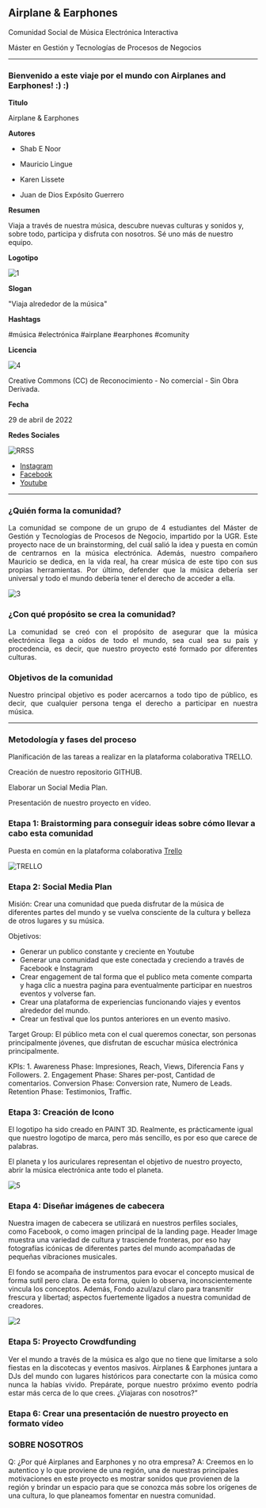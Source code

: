 ## Airplane & Earphones

Comunidad Social de Música Electrónica Interactiva

Máster en Gestión y Tecnologías de Procesos de Negocios

----

### Bienvenido a este viaje por el mundo con Airplanes and Earphones! :) :)



**Titulo** 

Airplane & Earphones


**Autores**

* Shab E Noor 

* Mauricio Lingue

* Karen Lissete

* Juan de Dios Expósito Guerrero


**Resumen** 

Viaja a través de nuestra música, descubre nuevas culturas y sonidos y, sobre todo, participa y disfruta con nosotros. Sé uno más de nuestro equipo.


**Logotipo** 

![1](https://user-images.githubusercontent.com/104380090/165584243-514de346-ddf6-4b92-b32b-3d7a09a18ccd.jpeg)


**Slogan**

"Viaja alrededor de la música"


**Hashtags** 

#música #electrónica #airplane #earphones #comunity


**Licencia**

![4](https://user-images.githubusercontent.com/104380090/165135836-a29b6801-a0a0-4d1b-91ba-c255546e276a.jpeg)

Creative Commons (CC) de Reconocimiento - No comercial - Sin Obra Derivada. 


**Fecha**

29 de abril de 2022


**Redes Sociales** 

![RRSS](https://user-images.githubusercontent.com/104380090/165781895-84eb090e-9ee9-4b0c-ae5f-9b50f05713d6.png)

* [Instagram](https://www.instagram.com/)
* [Facebook](https://www.facebook.com/) 
* [Youtube](https://www.youtube.com/) 
 

--- 

### ¿Quién forma la comunidad?

<p align = "justify">La comunidad se compone de un grupo de 4 estudiantes del Máster de Gestión y Tecnologías de Procesos de Negocio, impartido por la UGR. Este proyecto nace de un brainstorming, del cuál salió la idea y puesta en común de centrarnos en la música electrónica. Además, nuestro compañero Mauricio se dedica, en la vida real, ha crear música de este tipo con sus propias herramientas. Por último, defender que la música debería ser universal y todo el mundo debería tener el derecho de acceder a ella.</p>


![3](https://user-images.githubusercontent.com/104380090/165135842-c95ffd5a-697b-43a0-bf3b-b9a21b798340.jpeg)


### ¿Con qué propósito se crea la comunidad?

<p align = "justify">La comunidad se creó con el propósito de asegurar que la música electrónica llega a oídos de todo el mundo, sea cual sea su país y procedencia, es decir, que nuestro proyecto esté formado por diferentes culturas.</p>


### Objetivos de la comunidad

<p align = "justify">Nuestro principal objetivo es poder acercarnos a todo tipo de público, es decir, que cualquier persona tenga el derecho a participar en nuestra música.</p>

--- 

### Metodología y fases del proceso

Planificación de las tareas a realizar en la plataforma colaborativa TRELLO.

Creación de nuestro repositorio GITHUB.

Elaborar un Social Media Plan.

Presentación de nuestro proyecto en vídeo.


### Etapa 1: Braistorming para conseguir ideas sobre cómo llevar a cabo esta comunidad 

Puesta en común en la plataforma colaborativa [Trello](https://trello.com/b/IptZV4Mf/72h-project)

![TRELLO](https://user-images.githubusercontent.com/104380090/165781940-722cce6f-a81e-4ef0-a6e3-b4a7f5cb39df.png)


### Etapa 2: Social Media Plan

Misión: Crear una comunidad que pueda disfrutar de la música de diferentes partes del mundo y se vuelva consciente de la cultura y belleza de otros lugares y su música.

Objetivos:
-	Generar un publico constante y creciente en Youtube
-	Generar una comunidad que este conectada y creciendo a través de Facebook e Instagram
-	Crear engagement de tal forma que el publico meta comente comparta y haga clic a nuestra pagina para eventualmente participar en nuestros eventos y volverse fan.
-	Crear una plataforma de experiencias funcionando viajes y eventos alrededor del mundo.
-	Crear un festival que los puntos anteriores en un evento masivo.

Target Group: El público meta con el cual queremos conectar, son personas principalmente jóvenes, que disfrutan de escuchar música electrónica principalmente.

KPIs: 1. Awareness Phase: Impresiones, Reach, Views, Diferencia Fans y Followers.  2. Engagement Phase: Shares per-post, Cantidad de comentarios. Conversion Phase: Conversion rate, Numero de Leads. Retention Phase: Testimonios, Traffic.


### Etapa 3: Creación de Icono

El logotipo ha sido creado en PAINT 3D. Realmente, es prácticamente igual que nuestro logotipo de marca, pero más sencillo, es por eso que carece de palabras.

El planeta y los auriculares representan el objetivo de nuestro proyecto, abrir la música electrónica ante todo el planeta.

![5](https://user-images.githubusercontent.com/104380090/165584245-ed0ff32b-b9e6-463d-8bc8-881d259a8b3f.jpeg)


### Etapa 4: Diseñar imágenes de cabecera

Nuestra imagen de cabecera se utilizará en nuestros perfiles sociales, como Facebook, o como imagen principal de la landing page.
Header Image muestra una variedad de cultura y trasciende fronteras, por eso hay fotografías icónicas de diferentes partes del mundo acompañadas de pequeñas vibraciones musicales.

El fondo se acompaña de instrumentos para evocar el concepto musical de forma sutil pero clara. De esta forma, quien lo observa, inconscientemente vincula los conceptos. Además, Fondo azul/azul claro para transmitir frescura y libertad; aspectos fuertemente ligados a nuestra comunidad de creadores.

![2](https://user-images.githubusercontent.com/104380090/165135843-e906be27-2564-4ee5-8a91-28223e39340e.jpeg)


### Etapa 5: Proyecto Crowdfunding

<p align = "justify">Ver el mundo a través de la música es algo que no tiene que limitarse a solo fiestas en la discotecas y eventos masivos.  
Airplanes & Earphones juntara a DJs del mundo con lugares históricos para conectarte con la música como nunca la habías vivido. Prepárate, porque nuestro próximo evento podría estar más cerca de lo que crees. ¿Viajaras con nosotros?”</p>


### Etapa 6: Crear una presentación de nuestro proyecto en formato vídeo



### SOBRE NOSOTROS

Q: ¿Por qué Airplanes and Earphones y no otra empresa?
A: Creemos en lo autentico y lo que proviene de una región, una de nuestras principales motivaciones en este proyecto es mostrar sonidos que provienen de la región y brindar un espacio para que se conozca más sobre los orígenes de una cultura, lo que planeamos fomentar en nuestra comunidad.


